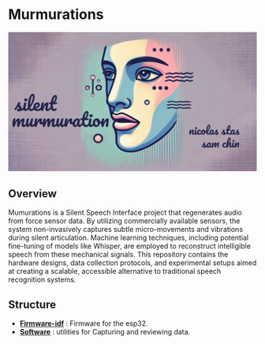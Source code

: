 # Murmurations

![cover](./assets/cover.png)

## Overview

Mumurations is a Silent Speech Interface project that regenerates audio from force sensor data. By utilizing commercially available sensors, the system non-invasively captures subtle micro-movements and vibrations during silent articulation. Machine learning techniques, including potential fine-tuning of models like Whisper, are employed to reconstruct intelligible speech from these mechanical signals. This repository contains the hardware designs, data collection protocols, and experimental setups aimed at creating a scalable, accessible alternative to traditional speech recognition systems.

## Structure

- [**Firmware-idf**](./Firmware-idf/README.md) : Firmware for the esp32.
- [**Software**](./Software/README.md) : utilities for Capturing and reviewing data.
  
